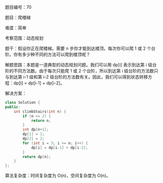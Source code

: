 题目编号：70

题目：爬楼梯

难度：简单

考察范围：动态规划

题干：假设你正在爬楼梯。需要 n 步你才能到达楼顶。每次你可以爬 1 或 2 个台阶。你有多少种不同的方法可以爬到楼顶呢？

解题思路：本题是一道典型的动态规划问题。我们可以用 dp[i] 表示到达第 i 级台阶的不同方法数。由于每次只能爬 1 或 2 个台阶，所以到达第 i 级台阶的方法数只与到达第 i-1 级和第 i-2 级台阶的方法数有关。因此，我们可以得到状态转移方程：dp[i] = dp[i-1] + dp[i-2]。

解决方案：

```cpp
class Solution {
public:
    int climbStairs(int n) {
        if (n <= 2) {
            return n;
        }
        int dp[n+1];
        dp[1] = 1;
        dp[2] = 2;
        for (int i = 3; i <= n; i++) {
            dp[i] = dp[i-1] + dp[i-2];
        }
        return dp[n];
    }
};
```

算法复杂度：时间复杂度为 O(n)，空间复杂度为 O(n)。